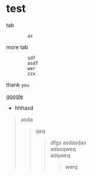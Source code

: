 # test
tab 

            as
more tab

            sdf
            asdf
            wer
            zzx
thank `you`

[google](https://www.google.com/?client=safari "here is google")

* hhhasd
>asda
>>qeq
>>>dfgs
>>>asdasdas<br>
>>>adasqweq<br>
>>>adqweq<br>
>>>>werq
